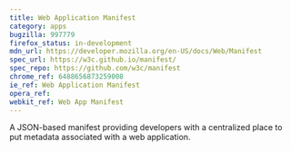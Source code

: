 ```yaml
---
title: Web Application Manifest
category: apps
bugzilla: 997779
firefox_status: in-development
mdn_url: https://developer.mozilla.org/en-US/docs/Web/Manifest
spec_url: https://w3c.github.io/manifest/
spec_repo: https://github.com/w3c/manifest
chrome_ref: 6488656873259008
ie_ref: Web Application Manifest
opera_ref:
webkit_ref: Web App Manifest
---
```


A JSON-based manifest providing developers with a centralized place to put metadata associated with a web application.

